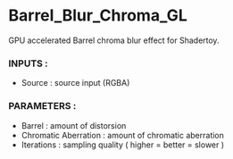 # Barrel_Blur_Chroma_GL

GPU accelerated Barrel chroma blur effect for Shadertoy.

### INPUTS :
- Source : source input (RGBA)


### PARAMETERS :
- Barrel : amount of distorsion
- Chromatic Aberration : amount of chromatic aberration
- Iterations : sampling quality ( higher = better = slower )